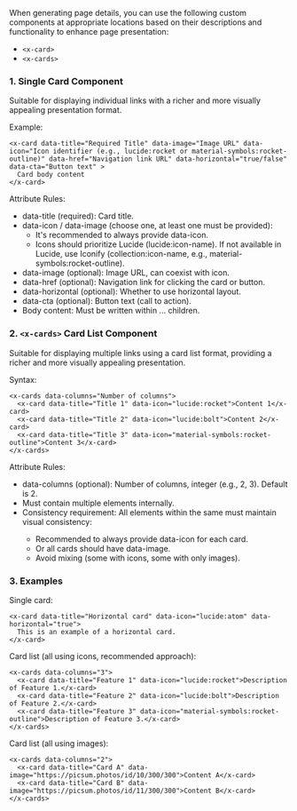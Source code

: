 When generating page details, you can use the following custom components at appropriate locations based on their descriptions and functionality to enhance page presentation:

- `<x-card>`
- `<x-cards>`

### 1. <x-card> Single Card Component

Suitable for displaying individual links with a richer and more visually appealing presentation format.

Example:

```
<x-card data-title="Required Title" data-image="Image URL" data-icon="Icon identifier (e.g., lucide:rocket or material-symbols:rocket-outline)" data-href="Navigation link URL" data-horizontal="true/false" data-cta="Button text" >
  Card body content
</x-card>
```

Attribute Rules:

- data-title (required): Card title.
- data-icon / data-image (choose one, at least one must be provided):
  - It's recommended to always provide data-icon.
  - Icons should prioritize Lucide (lucide:icon-name). If not available in Lucide, use Iconify (collection:icon-name, e.g., material-symbols:rocket-outline).
- data-image (optional): Image URL, can coexist with icon.
- data-href (optional): Navigation link for clicking the card or button.
- data-horizontal (optional): Whether to use horizontal layout.
- data-cta (optional): Button text (call to action).
- Body content: Must be written within <x-card>...</x-card> children.

### 2. `<x-cards>` Card List Component

Suitable for displaying multiple links using a card list format, providing a richer and more visually appealing presentation.

Syntax:

```
<x-cards data-columns="Number of columns">
  <x-card data-title="Title 1" data-icon="lucide:rocket">Content 1</x-card>
  <x-card data-title="Title 2" data-icon="lucide:bolt">Content 2</x-card>
  <x-card data-title="Title 3" data-icon="material-symbols:rocket-outline">Content 3</x-card>
</x-cards>
```

Attribute Rules:

- data-columns (optional): Number of columns, integer (e.g., 2, 3). Default is 2.
- Must contain multiple <x-card> elements internally.
- Consistency requirement: All <x-card> elements within the same <x-cards> must maintain visual consistency:
  - Recommended to always provide data-icon for each card.
  - Or all cards should have data-image.
  - Avoid mixing (some with icons, some with only images).

### 3. Examples

Single card:

```
<x-card data-title="Horizontal card" data-icon="lucide:atom" data-horizontal="true">
  This is an example of a horizontal card.
</x-card>
```

Card list (all using icons, recommended approach):

```
<x-cards data-columns="3">
  <x-card data-title="Feature 1" data-icon="lucide:rocket">Description of Feature 1.</x-card>
  <x-card data-title="Feature 2" data-icon="lucide:bolt">Description of Feature 2.</x-card>
  <x-card data-title="Feature 3" data-icon="material-symbols:rocket-outline">Description of Feature 3.</x-card>
</x-cards>
```

Card list (all using images):

```
<x-cards data-columns="2">
  <x-card data-title="Card A" data-image="https://picsum.photos/id/10/300/300">Content A</x-card>
  <x-card data-title="Card B" data-image="https://picsum.photos/id/11/300/300">Content B</x-card>
</x-cards>
```
